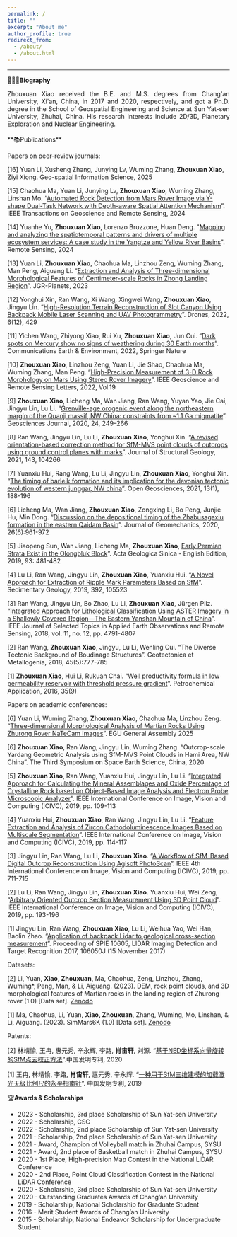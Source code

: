 ```yaml
---
permalink: /
title: ""
excerpt: "About me"
author_profile: true
redirect_from: 
  - /about/
  - /about.html
---
```


________________________________________________________________________________________________________

**🙋🏻‍♂️Biography**

  <div style="text-align: justify;">Zhouxuan Xiao received the B.E. and M.S. degrees from Chang'an University, Xi'an, China, in 2017 and 2020, respectively, and got a Ph.D. degree in the School of Geospatial Engineering and Science at Sun Yat-sen University, Zhuhai, China. His research interests include 2D/3D, Planetary Exploration and Nuclear Engineering.</div>
<br>
**📚Publications**

Papers on peer-review journals:  

[16] Yuan Li, Xusheng Zhang, Junying Lv, Wuming Zhang, **Zhouxuan Xiao**, Ziyi Xiong. Geo-spatial Information Science, 2025  

[15] Chaohua Ma, Yuan Li, Junying Lv, **Zhouxuan Xiao**, Wuming Zhang, Linshan Mo. “[Automated Rock Detection from Mars Rover Image via Y-shape Dual-Task Network with Depth-aware Spatial Attention Mechanism](https://doi.org/10.1109/TGRS.2024.3371684)”. IEEE Transactions on Geoscience and Remote Sensing, 2024  

[14] Yuanhe Yu, **Zhouxuan Xiao**, Lorenzo Bruzzone, Huan Deng. "[Mapping and analyzing the spatiotemporal patterns and drivers of multiple ecosystem services: A case study in the Yangtze and Yellow River Basins](https://doi.org/10.3390/rs16020411)". Remote Sensing, 2024  

[13] Yuan Li, **Zhouxuan Xiao**, Chaohua Ma, Linzhou Zeng, Wuming Zhang, Man Peng, Aiguang Li. “[Extraction and Analysis of Three-dimensional Morphological Features of Centimeter-scale Rocks in Zhong Landing Region](https://doi.org/10.1029/2022JE007656)”. JGR-Planets, 2023  

[12] Yonghui Xin, Ran Wang, Xi Wang, Xingwei Wang, **Zhouxuan Xiao**, Jingyu Lin. “[High-Resolution Terrain Reconstruction of Slot Canyon Using Backpack Mobile Laser Scanning and UAV Photogrammetry](https://doi.org/10.3390/drones6120429)”. Drones, 2022, 6(12), 429  

[11] Yichen Wang, Zhiyong Xiao, Rui Xu, **Zhouxuan Xiao**, Jun Cui. “[Dark spots on Mercury show no signs of weathering during 30 Earth months](https://doi.org/10.1038/s43247-022-00634-z)”. Communications Earth & Environment, 2022, Springer Nature  

[10] **Zhouxuan Xiao**, Linzhou Zeng, Yuan Li, Jie Shao, Chaohua Ma, Wuming Zhang, Man Peng. “[High-Precision Measurement of 3-D Rock Morphology on Mars Using Stereo Rover Imagery](https://doi.org/10.1109/LGRS.2022.3154629)”. IEEE Geoscience and Remote Sensing Letters, 2022, Vol.19  

[9] **Zhouxuan Xiao**, Licheng Ma, Wan Jiang, Ran Wang, Yuyan Yao, Jie Cai, Jingyu Lin, Lu Li. “[Grenville-age orogenic event along the northeastern margin of the Quanji massif, NW China: constraints from ~1.1 Ga migmatite](https://doi.org/10.1007/s12303-019-0033-8)”. Geosciences Journal, 2020, 24, 249–266  

[8] Ran Wang, Jingyu Lin, Lu Li, **Zhouxuan Xiao**, Yonghui Xin. “[A revised orientation-based correction method for SfM-MVS point clouds of outcrops using ground control planes with marks](https://doi.org/10.1016/j.jsg.2020.104266)”. Journal of Structural Geology, 2021, 143, 104266  

[7] Yuanxiu Hui, Rang Wang, Lu Li, Jingyu Lin, **Zhouxuan Xiao**, Yonghui Xin. “[The timing of barleik formation and its implication for the devonian tectonic evolution of western junggar, NW china]( https://doi.org/10.1515/geo-2020-0229)”. Open Geosciences, 2021, 13(1), 188-196  

[6] Licheng Ma, Wan Jiang, **Zhouxuan Xiao**, Zongxing Li, Bo Peng, Junjie Hu, Min Dong. “[Discussion on the depositional timing of the Zhabusagaxiu formation in the eastern Qaidam Basin](https://doi.org/10.12090/j.issn.1006-6616.2020.26.06.077)”. Journal of Geomechanics, 2020, 26(6):961-972  

[5] Jiaopeng Sun, Wan Jiang, Licheng Ma, **Zhouxuan Xiao**, [Early Permian Strata Exist in the Olongbluk Block](https://doi.org/10.1111/1755-6724.13786)”. Acta Geologica Sinica - English Edition, 2019, 93: 481-482  

[4] Lu Li, Ran Wang, Jingyu Lin, **Zhouxuan Xiao**, Yuanxiu Hui. “[A Novel Approach for Extraction of Ripple Mark Parameters Based on SfM](https://doi.org/10.1016/j.sedgeo.2019.105523)”. Sedimentary Geology, 2019, 392, 105523  

[3] Ran Wang, Jingyu Lin, Bo Zhao, Lu Li, **Zhouxuan Xiao**, Jürgen Pilz. “[Integrated Approach for Lithological Classification Using ASTER Imagery in a Shallowly Covered Region—The Eastern Yanshan Mountain of China](https://doi.org/10.1109/JSTARS.2018.2879493)”. IEEE Journal of Selected Topics in Applied Earth Observations and Remote Sensing, 2018, vol. 11, no. 12, pp. 4791-4807  

[2] Ran Wang, **Zhouxuan Xiao**, Jingyu, Lu Li, Wenling Cui. “The Diverse Tectonic Background of Boudinage Structures”. Geotectonica et Metallogenia, 2018, 45(5):777-785  

[1] **Zhouxuan Xiao**, Hui Li, Rukuan Chai. “[Well productivity formula in low permeability reservoir with threshold pressure gradient](https://doi.org/10.3969/j.issn.1673-5285.2016.09.009)”. Petrochemical Application, 2016, 35(9)  

Papers on academic conferences:

[6] Yuan Li, Wuming Zhang, **Zhouxuan Xiao**, Chaohua Ma, Linzhou Zeng. “[Three-dimensional Morphological Analysis of Martian Rocks Using Zhurong Rover NaTeCam Images](https://meetingorganizer.copernicus.org/EGU25/EGU25-5847.html)”. EGU General Assembly 2025  

[6] **Zhouxuan Xiao**, Ran Wang, Jingyu Lin, Wuming Zhang. “Outcrop-scale Yardang Geometric Analysis using SfM-MVS Point Clouds in Hami Area, NW China”. The Third Symposium on Space Earth Science, China, 2020  

[5] **Zhouxuan Xiao**, Ran Wang, Yuanxiu Hui, Jingyu Lin, Lu Li. “[Integrated Approach for Calculating the Mineral Assemblages and Oxide Percentage of Crystalline Rock based on Object-Based Image Analysis and Electron Probe Microscopic Analyzer](https://doi.org/10.1109/ICIVC47709.2019.8981017)”. IEEE International Conference on Image, Vision and Computing (ICIVC), 2019, pp. 109-113  

[4] Yuanxiu Hui, **Zhouxuan Xiao**, Ran Wang, Jingyu Lin, Lu Li. “[Feature Extraction and Analysis of Zircon Cathodoluminescence Images Based on Multiscale Segmentation](https://doi.org/10.1109/ICIVC47709.2019.8980954)”. IEEE International Conference on Image, Vision and Computing (ICIVC), 2019, pp. 114-117  

[3] Jingyu Lin, Ran Wang, Lu Li, **Zhouxuan Xiao**. “[A Workflow of SfM-Based Digital Outcrop Reconstruction Using Agisoft PhotoScan](https://doi.org/10.1109/ICIVC47709.2019.8980982)”. IEEE 4th International Conference on Image, Vision and Computing (ICIVC), 2019, pp. 711-715  

[2] Lu Li, Ran Wang, Jingyu Lin, **Zhouxuan Xiao**. Yuanxiu Hui, Wei Zeng, “[Arbitrary Oriented Outcrop Section Measurement Using 3D Point Cloud](https://doi.org/10.1109/ICIVC47709.2019.8981331)”. IEEE International Conference on Image, Vision and Computing (ICIVC), 2019, pp. 193-196  

[1] Jingyu Lin, Ran Wang, **Zhouxuan Xiao**, Lu Li, Weihua Yao, Wei Han, Baolin Zhao. “[Application of backpack Lidar to geological cross-section measurement](https://doi.org/10.1117/12.2295060)”. Proceeding of SPIE 10605, LIDAR Imaging Detection and Target Recognition 2017, 106050J (15 November 2017)  

Datasets:  

[2] Li, Yuan, **Xiao, Zhouxuan**, Ma, Chaohua, Zeng, Linzhou, Zhang, Wuming*, Peng, Man, & Li, Aiguang. (2023). DEM, rock point clouds, and 3D morphological features of Martian rocks in the landing region of Zhurong rover (1.0) [Data set]. [Zenodo](https://doi.org/10.5281/zenodo.7620416)  

[1] Ma, Chaohua, Li, Yuan, **Xiao, Zhouxuan**, Zhang, Wuming, Mo, Linshan, & Li, Aiguang. (2023). SimMars6K (1.0) [Data set]. [Zenodo](https://doi.org/10.5281/zenodo.7707898)  

Patents:  

[2] 林靖愉, 王冉, 惠元秀, 辛永辉, 李路, **肖宙轩**, 刘源. “[基于NED坐标系向量旋转的SfM点云校正方法](https://patents.google.com/patent/CN112712559B/zh)”.中国发明专利, 2020  

[1] 王冉, 林靖愉, 李路, **肖宙轩**, 惠元秀, 辛永辉. “[一种用于SfM三维建模的加载激光无级比例尺的永平指南针](https://patents.google.com/patent/CN110672080A/zh)”. 中国发明专利, 2019  

🏆**Awards & Scholarships**  
* 2023 - Scholarship, 3rd place Scholarship of Sun Yat-sen University
* 2022 - Scholarship, CSC
* 2022 - Scholarship, 2nd place Scholarship of Sun Yat-sen University
* 2021 - Scholarship, 2nd place Scholarship of Sun Yat-sen University
* 2021 - Award, Champion of Volleyball match in Zhuhai Campus, SYSU
* 2021 - Award, 2nd place of Basketball match in Zhuhai Campus, SYSU
* 2020 - 1st Place, High-precision Map Contest in the National LiDAR Conference
* 2020 - 2nd Place, Point Cloud Classification Contest in the National LiDAR Conference
* 2020 - Scholarship, 3rd place Scholarship of Sun Yat-sen University
* 2020 - Outstanding Graduates Awards of Chang’an University
* 2019 - Scholarship, National Scholarship for Graduate Student
* 2016 - Merit Student Awards of Chang’an University
* 2015 - Scholarship, National Endeavor Scholarship for Undergraduate Student
